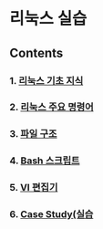 # 리눅스 실습

## Contents
<!--TBF-->
### 1. [리눅스 기초 지식](what-is-linux/README.md)

### 2. [리눅스 주요 명령어](commands/README.md)

### 3. [파일 구조](file_system/README.md)

### 4. [Bash 스크립트](bash_script/README.md)

### 5. [VI 편집기](vim/README.md)

### 6. [Case Study(실습](case_study/README.md)
